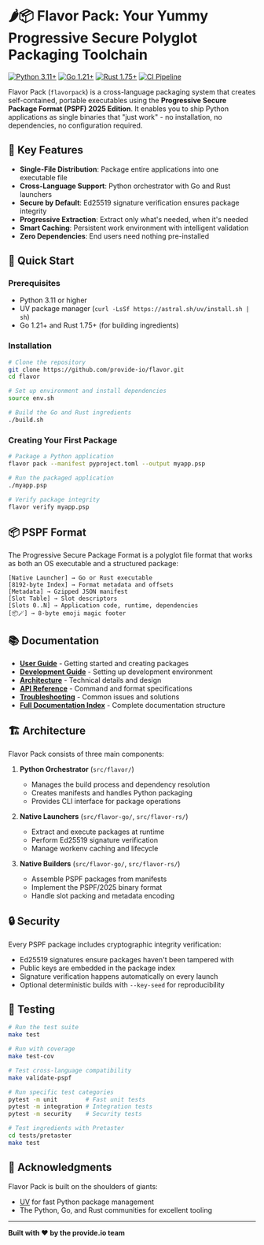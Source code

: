 # 🌶️📦 Flavor Pack: Your Yummy Progressive Secure Polyglot Packaging Toolchain

[![Python 3.11+](https://img.shields.io/badge/python-3.11+-blue.svg)](https://www.python.org/downloads/)
[![Go 1.21+](https://img.shields.io/badge/go-1.21+-00ADD8.svg)](https://golang.org/dl/)
[![Rust 1.75+](https://img.shields.io/badge/rust-1.75+-orange.svg)](https://www.rust-lang.org/)
[![CI Pipeline](https://img.shields.io/badge/CI-passing-brightgreen.svg)](https://github.com/provide-io/flavor/actions)

Flavor Pack (`flavorpack`) is a cross-language packaging system that creates self-contained, portable executables using the **Progressive Secure Package Format (PSPF) 2025 Edition**. It enables you to ship Python applications as single binaries that "just work" - no installation, no dependencies, no configuration required.

## 🎯 Key Features

- **Single-File Distribution**: Package entire applications into one executable file
- **Cross-Language Support**: Python orchestrator with Go and Rust launchers
- **Secure by Default**: Ed25519 signature verification ensures package integrity
- **Progressive Extraction**: Extract only what's needed, when it's needed
- **Smart Caching**: Persistent work environment with intelligent validation
- **Zero Dependencies**: End users need nothing pre-installed

## 🚀 Quick Start

### Prerequisites

- Python 3.11 or higher
- UV package manager (`curl -LsSf https://astral.sh/uv/install.sh | sh`)
- Go 1.21+ and Rust 1.75+ (for building ingredients)

### Installation

```bash
# Clone the repository
git clone https://github.com/provide-io/flavor.git
cd flavor

# Set up environment and install dependencies
source env.sh

# Build the Go and Rust ingredients
./build.sh
```

### Creating Your First Package

```bash
# Package a Python application
flavor pack --manifest pyproject.toml --output myapp.psp

# Run the packaged application
./myapp.psp

# Verify package integrity
flavor verify myapp.psp
```

## 📦 PSPF Format

The Progressive Secure Package Format is a polyglot file format that works as both an OS executable and a structured package:

```
[Native Launcher] → Go or Rust executable
[8192-byte Index] → Format metadata and offsets
[Metadata] → Gzipped JSON manifest
[Slot Table] → Slot descriptors
[Slots 0..N] → Application code, runtime, dependencies
[📦🪄] → 8-byte emoji magic footer
```

## 📚 Documentation

- **[User Guide](docs/USER-GUIDE.md)** - Getting started and creating packages
- **[Development Guide](docs/DEVELOPMENT.md)** - Setting up development environment
- **[Architecture](docs/ARCHITECTURE.md)** - Technical details and design
- **[API Reference](docs/API-REFERENCE.md)** - Command and format specifications
- **[Troubleshooting](docs/TROUBLESHOOTING.md)** - Common issues and solutions
- **[Full Documentation Index](docs/DOCUMENTATION.md)** - Complete documentation structure

## 🏗️ Architecture

Flavor Pack consists of three main components:

1. **Python Orchestrator** (`src/flavor/`)
   - Manages the build process and dependency resolution
   - Creates manifests and handles Python packaging
   - Provides CLI interface for package operations

2. **Native Launchers** (`src/flavor-go/`, `src/flavor-rs/`)
   - Extract and execute packages at runtime
   - Perform Ed25519 signature verification
   - Manage workenv caching and lifecycle

3. **Native Builders** (`src/flavor-go/`, `src/flavor-rs/`)
   - Assemble PSPF packages from manifests
   - Implement the PSPF/2025 binary format
   - Handle slot packing and metadata encoding

## 🔒 Security

Every PSPF package includes cryptographic integrity verification:

- Ed25519 signatures ensure packages haven't been tampered with
- Public keys are embedded in the package index
- Signature verification happens automatically on every launch
- Optional deterministic builds with `--key-seed` for reproducibility

## 🧪 Testing

```bash
# Run the test suite
make test

# Run with coverage
make test-cov

# Test cross-language compatibility
make validate-pspf

# Run specific test categories
pytest -m unit        # Fast unit tests
pytest -m integration # Integration tests
pytest -m security    # Security tests

# Test ingredients with Pretaster
cd tests/pretaster
make test
```

## 🙏 Acknowledgments

Flavor Pack is built on the shoulders of giants:
- [UV](https://github.com/astral-sh/uv) for fast Python package management
- The Python, Go, and Rust communities for excellent tooling

---

**Built with ❤️ by the provide.io team**
